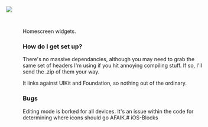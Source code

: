 <a name="top" href="http://b4b4r07.com/dotfiles"><img style="margin: -45px;" src="https://github.com/andrewwiik/iOS-Blocks/blob/master/iOS-Blocks.png?raw=true"></a>

Homescreen widgets.

### How do I get set up? ###

There's no massive dependancies, although you may need to grab the same set of headers I'm using if you hit annoying compiling stuff. If so, I'll send the .zip of them your way.

It links against UIKit and Foundation, so nothing out of the ordinary.

### Bugs ###

Editing mode is borked for all devices. It's an issue within the code for determining where icons should go AFAIK.# iOS-Blocks
